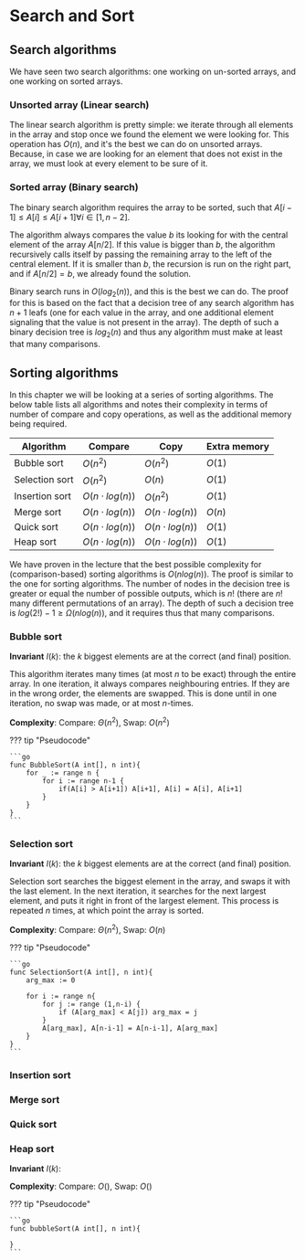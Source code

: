 # Search and Sort

## Search algorithms

We have seen two search algorithms: one working on un-sorted arrays, and one working on sorted arrays.

### Unsorted array (Linear search)

The linear search algorithm is pretty simple: we iterate through all elements in the array and stop once we found the
element we were looking for. This operation has $O(n)$, and it's the best we can do on unsorted arrays. Because, in case
we are looking for an element that does not exist in the array, we must look at every element to be sure of it.

### Sorted array (Binary search)

The binary search algorithm requires the array to be sorted, such that $A[i-1] \leq A[i] \leq A[i+1] \forall i
\in [1,n-2]$.

The algorithm always compares the value $b$ its looking for with the central element of the array $A[n/2]$. If this
value is bigger than $b$, the algorithm recursively calls itself by passing the remaining array to the left of the
central element. If it is smaller than $b$, the recursion is run on the right part, and if $A[n/2] = b$, we already
found the solution.

Binary search runs in $O(log_2(n))$, and this is the best we can do. The proof for this is based on the fact that a
decision tree of any search algorithm has $n+1$ leafs (one for each value in the array, and one additional element
signaling that the value is not present in the array). The depth of such a binary decision tree is $log_2(n)$ and thus
any algorithm must make at least that many comparisons.

## Sorting algorithms

In this chapter we will be looking at a series of sorting algorithms. The below table lists all algorithms and notes
their complexity in terms of number of compare and copy operations, as well as the additional memory being required.

| Algorithm      | Compare             | Copy                | Extra memory |
|----------------|---------------------|---------------------|--------------|
| Bubble sort    | $O(n^2)$            | $O(n^2)$            | $O(1)$       |
| Selection sort | $O(n^2)$            | $O(n)$              | $O(1)$       |
| Insertion sort | $O(n \cdot log(n))$ | $O(n^2)$            | $O(1)$       |
| Merge sort     | $O(n \cdot log(n))$ | $O(n \cdot log(n))$ | $O(n)$       |
| Quick sort     | $O(n \cdot log(n))$ | $O(n \cdot log(n))$ | $O(1)$       |
| Heap sort      | $O(n \cdot log(n))$ | $O(n \cdot log(n))$ | $O(1)$       |

We have proven in the lecture that the best possible complexity for (comparison-based) sorting algorithms is 
$O(n log(n))$. The proof is similar to the one for sorting algorithms. The number of nodes in the decision tree is 
greater or equal the number of possible outputs, which is $n!$ (there are $n!$ many different permutations of an array).
The depth of such a decision tree is $log(2!)-1 \geq \Omega(n log(n))$, and it requires thus that many comparisons. 

### Bubble sort

**Invariant** $I(k)$: the $k$ biggest elements are at the correct (and final) position.

This algorithm iterates many times (at most $n$ to be exact) through the entire array. In one iteration, it always 
compares neighbouring entries. If they are in the wrong order, the elements are swapped. This is done until in one 
iteration, no swap was made, or at most $n$-times.

**Complexity**: Compare: $\Theta(n^2)$, Swap: $O(n^2)$  

??? tip "Pseudocode"

    ```go
    func BubbleSort(A int[], n int){
        for _ := range n {
            for i := range n-1 {
                if(A[i] > A[i+1]) A[i+1], A[i] = A[i], A[i+1]
            }
        }
    }
    ```

### Selection sort

**Invariant** $I(k)$: the $k$ biggest elements are at the correct (and final) position.

Selection sort searches the biggest element in the array, and swaps it with the last element. In the next iteration, 
it searches for the next largest element, and puts it right in front of the largest element. This process is repeated
$n$ times, at which point the array is sorted. 

**Complexity**: Compare: $\Theta(n^2)$, Swap: $O(n)$

??? tip "Pseudocode"

    ```go
    func SelectionSort(A int[], n int){
        arg_max := 0
        
        for i := range n{
            for j := range (1,n-i) {
                if (A[arg_max] < A[j]) arg_max = j
            }
            A[arg_max], A[n-i-1] = A[n-i-1], A[arg_max] 
        }
    }
    ```

### Insertion sort

### Merge sort

### Quick sort

### Heap sort

**Invariant** $I(k)$:

**Complexity**: Compare: $O()$, Swap: $O()$

??? tip "Pseudocode"

    ```go
    func bubbleSort(A int[], n int){

    }
    ```
